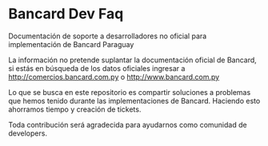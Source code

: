 # Bancard Dev Faq

Documentación de soporte a desarrolladores no oficial para implementación de Bancard Paraguay

La información no pretende suplantar la documentación oficial de Bancard, si estás en búsqueda de los datos oficiales ingresar a http://comercios.bancard.com.py o http://www.bancard.com.py

Lo que se busca en este repositorio es compartir soluciones a problemas que hemos tenido durante las implementaciones de Bancard. Haciendo esto ahorramos tiempo y creación de tickets.

Toda contribución será agradecida para ayudarnos como comunidad de developers.

